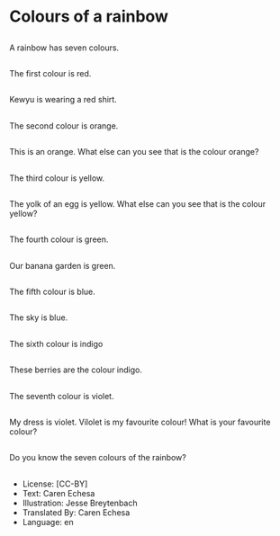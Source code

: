 # Colours of a rainbow

##
A rainbow has
seven colours.

##
The first colour is red.

##
Kewyu is wearing
a red shirt.

##
The second colour is
orange.

##
This is an orange.
What else can you
see that is the
colour orange?

##
The third colour
is yellow.

##
The yolk of an egg
is yellow.
What else can you
see that is the
colour yellow?

##
The fourth colour is
green.

##
Our banana garden
is green.

##
The fifth colour is blue.

##
The sky is blue.

##
The sixth colour is
indigo

##
These berries are the
colour indigo.

##
The seventh colour
is violet.

##
My dress is violet.
Vilolet is my favourite
colour!
What is your favourite
colour?

##
Do you know the seven
colours of the rainbow?

##
* License: [CC-BY]
* Text: Caren Echesa
* Illustration: Jesse Breytenbach
* Translated By: Caren Echesa
* Language: en
